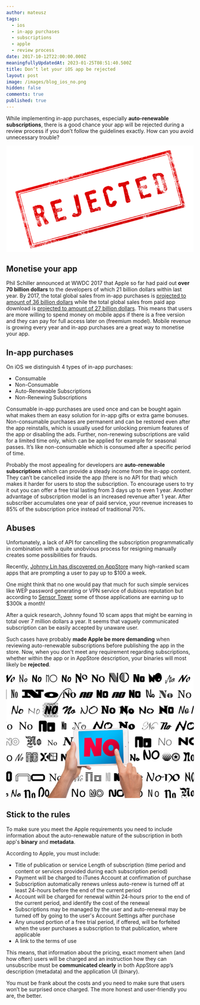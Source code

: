 ```yaml
---
author: mateusz
tags:
  - ios
  - in-app purchases
  - subscriptions
  - apple
  - review process
date: 2017-10-12T22:00:00.000Z
meaningfullyUpdatedAt: 2023-01-25T08:51:40.500Z
title: Don’t let your iOS app be rejected
layout: post
image: /images/blog_ios_no.png
hidden: false
comments: true
published: true
---
```

While implementing in-app purchases, especially **auto-renewable subscriptions**, there is a good chance your app will be rejected during a review process if you don’t follow the guidelines exactly. How can you avoid unnecessary trouble?

![image1](/images/dont-let-your-ios-app-be-rejected/rejected1.png)

## Monetise your app

Phil Schiller announced at WWDC 2017 that Apple so far had paid out **over 70 billion dollars** to the developers of which 21 billion dollars within last year. By 2017, the total global sales from in-app purchases is [projected to amount of 36 billion dollars](https://www.statista.com/statistics/220186/total-global-in-app-revenue-forecast) while the total global sales from paid app download is [projected to amount of 27 billion dollars](https://www.statista.com/statistics/273122/global-paid-for-mobile-app-revenues-forecast). This means that users are more willing to spend money on mobile apps if there is a free version and they can pay for full access later on (freemium model). Mobile revenue is growing every year and in-app purchases are a great way to monetise your app.

## In-app purchases

On iOS we distinguish 4 types of in-app purchases:

* Consumable
* Non-Consumable
* Auto-Renewable Subscriptions
* Non-Renewing Subscriptions

Consumable in-app purchases are used once and can be bought again what makes them an easy solution for in-app gifts or extra game bonuses. Non-consumable purchases are permanent and can be restored even after the app reinstalls, which is usually used for unlocking premium features of the app or disabling the ads. Further, non-renewing subscriptions are valid for a limited time only, which can be applied for example for seasonal passes. It’s like non-consumable which is consumed after a specific period of time.

Probably the most appealing for developers are **auto-renewable subscriptions** which can provide a steady income from the in-app content. They can’t be cancelled inside the app (there is no API for that) which makes it harder for users to stop the subscription. To encourage users to try it out you can offer a free trial lasting from 3 days up to even 1 year. Another advantage of subscription model is an increased revenue after 1 year. After subscriber accumulates one year of paid service, your revenue increases to 85% of the subscription price instead of traditional 70%.

## Abuses

Unfortunately, a lack of API for cancelling the subscription programmatically in combination with a quite unobvious process for resigning manually creates some possibilities for frauds.

Recently, [Johnny Lin has discovered on AppStore](https://medium.com/@johnnylin/how-to-make-80-000-per-month-on-the-apple-app-store-bdb943862e88) many high-ranked scam apps that are prompting a user to pay up to $100 a week. 

One might think that no one would pay that much for such simple services like WEP password generating or VPN service of dubious reputation but according to [Sensor Tower](https://sensortower.com/) some of those applications are earning up to $300k a month!

After a quick research, Johnny found 10 scam apps that might be earning in total over 7 million dollars a year. It seems that vaguely communicated subscription can be easily accepted by unaware user.

Such cases have probably **made Apple be more demanding** when reviewing auto-renewable subscriptions before publishing the app in the store. Now, when you don't meet any requirement regarding subscriptions, whether within the app or in AppStore description, your binaries will most likely be **rejected**.

![image2](/images/dont-let-your-ios-app-be-rejected/rejected2.jpg)

## Stick to the rules

To make sure you meet the Apple requirements you need to include information about the auto-renewable nature of the subscription in both app's **binary** and **metadata**.

According to Apple, you must include:

* Title of publication or service Length of subscription (time period and content or services provided during each subscription period)
* Payment will be charged to iTunes Account at confirmation of purchase
* Subscription automatically renews unless auto-renew is turned off at least 24-hours before the end of the current period
* Account will be charged for renewal within 24-hours prior to the end of the current period, and identify the cost of the renewal
* Subscriptions may be managed by the user and auto-renewal may be turned off by going to the user's Account Settings after purchase
* Any unused portion of a free trial period, if offered, will be forfeited when the user purchases a subscription to that publication, where applicable
* A link to the terms of use

This means, that information about the pricing, exact moment when (and how often) users will be charged and an instruction how they can unsubscribe must be **communicated clearly** in both AppStore app’s description (metadata) and the application UI (binary).

You must be frank about the costs and you need to make sure that users won’t be surprised once charged. The more honest and user-friendly you are, the better.